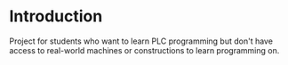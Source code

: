 # Introduction
Project for students who want to learn PLC programming but don't have access to real-world machines or constructions to learn programming on.
